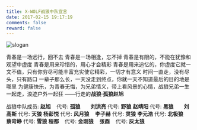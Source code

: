 ```yaml
---
title: X-WOLF战狼中队宣言
date: 2017-02-15 19:17:19
comments: false
reward: false
---
```

![slogan](http://x-wolf.win/images/slogan.jpg)

青春是一场远行，回不去
青春是一场相逢，忘不掉
青春是有限的，不能在犹豫和观望中虚度
青春是用来珍惜的，用心才会精彩
青春是用来追忆的，你虚度它就一文不值，只有你穷尽可能丰富充实使它精彩，一切才有意义
时间一直走，没有尽头，只有路口
一辈子那么长，一天没走到终点，你就一天不知道最后的目的地是哪里
为健康快乐，为青春无悔，为兄弟情义，带上看风景的心情，战狼兄弟一生一起走，浪迹户外一起狂
——行走的**战狼·孤狼赵旭**



战狼中队成员:
**赵旭**&nbsp;&nbsp;&nbsp; 代号: **孤狼**&nbsp;&nbsp;&nbsp;&nbsp;&nbsp;&nbsp; **刘洪亮** 代号: **野狼**
**赵靖阳** 代号: **黑狼**&nbsp;&nbsp;&nbsp;&nbsp;&nbsp;&nbsp; **刘高斯** 代号: **天狼**
**杨彭悦** 代号: **风月狼**&nbsp;&nbsp;&nbsp; **李子赫** 代号: **灵狼**
**李元浩** 代号: **北极狼**&nbsp;&nbsp;&nbsp; **蔡岢峥** 代号: **雪狼**
**程都**&nbsp;&nbsp;&nbsp; 代号: **金刚狼**&nbsp;&nbsp;&nbsp; **张酉**&nbsp;&nbsp;&nbsp; 代号: **灰太狼**

